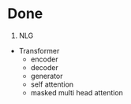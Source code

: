 # Done

1. NLG
- Transformer
    - encoder
    - decoder
    - generator
    - self attention
    - masked multi head attention


